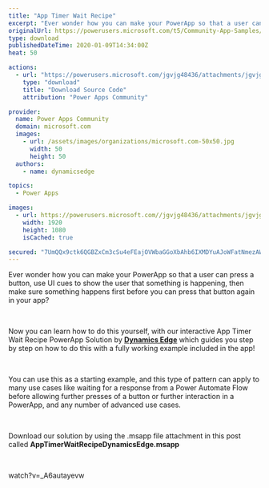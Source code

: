 ```yaml
---
title: "App Timer Wait Recipe"
excerpt: "Ever wonder how you can make your PowerApp so that a user can press a button, use UI cues to show the user that something is happening, then make"
originalUrl: https://powerusers.microsoft.com/t5/Community-App-Samples/App-Timer-Wait-Recipe/td-p/441583
type: download
publishedDateTime: 2020-01-09T14:34:00Z
heat: 50

actions:
  - url: "https://powerusers.microsoft.com/jgvjg48436/attachments/jgvjg48436/AppFeedbackGallery/388/2/AppTimerWaitRecipeDynamicsEdge.msapp"
    type: "download"
    title: "Download Source Code"
    attribution: "Power Apps Community"

provider:
  name: Power Apps Community
  domain: microsoft.com
  images:
    - url: /assets/images/organizations/microsoft.com-50x50.jpg
      width: 50
      height: 50
  authors:
    - name: dynamicsedge

topics:
  - Power Apps

images:
  - url: https://powerusers.microsoft.com//jgvjg48436/attachments/jgvjg48436/AppFeedbackGallery/388/1/PowerAppsTimerPatternSolutionAppDynamicsEdge.png
    width: 1920
    height: 1080
    isCached: true

secured: "7UmQQx9ctk6QGBZxCm3cSu4eFEajOVWbaGGoXbAhb6IXMDYuAJoWFatNmezAWQuu/BPtBA/neiUY26PSUynlyr1bO/Qw+YOWryRULVhMiPV6DXffqgrk68nHMkXngFMGwyzVHTI0hh3ZL5ELZ/t7uJEbzk1ruTlsfImNYNs0q6UeId6A3NvNTEBQ5iQoo8eSA3W7oQSZnVlQ18LTd+xpGpTBUjVdd5mPp4jOYX3wyJ+HgnLurrXCn/amYW9bRN5MMmTSgUshdNs9MkaP4W0aX4pclsTfaEqcpdHHnpw9geVTEyN2uNUPTGAO3sbwzdXWxeJotL6kmusD7EZxVLxZi1cjuEKfVd9yjoGeTLub3bUp+/s1/hy1X2aZ2aNZIvs2fCIYnT11r/zaZ7DiylGMonq5kV8KLA+KztlQz3rk8Za5FpGyD1NngWIUQTYTnsSI;pnWhXnSNY2i6a9wrOPMxWw=="
---
```

<p><span>Ever wonder how you can make your PowerApp so that a user can press a button, use UI cues to show the user that something is happening, then make sure something happens first before you can press that button again in your app? </span></p><p>&nbsp;</p><p><span>Now you can learn how to do this yourself, with our interactive App Timer Wait Recipe PowerApp Solution by <a href="https://www.dynamicsedge.com?ref=appSubmissionPowerUserForumDesc-AppTimerWaitRecipe001" target="_blank" rel="noopener nofollow noopener noreferrer"><strong>Dynamics Edge</strong></a> which guides you step by step on how to do this with a fully working example included in the app!</span></p><p>&nbsp;</p><p><span>You can use this as a starting example, and this type of pattern can apply to many use cases like waiting for a response from a Power Automate Flow before allowing further presses of a button or further interaction in a PowerApp, and any number of advanced use cases.</span></p><p>&nbsp;</p><p><span>Download our solution by using the .msapp file&nbsp;attachment in this post called&nbsp;<strong>AppTimerWaitRecipeDynamicsEdge.msapp</strong></span></p><p>&nbsp;</p><p><span class="videoUrl">watch?v=_A6autayevw</span></p>

